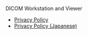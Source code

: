 DICOM Workstation and Viewer

- [Privacy Policy](privacy-policy.md)
- [Privacy Policy (Japanese)](privacy-policy.md)
